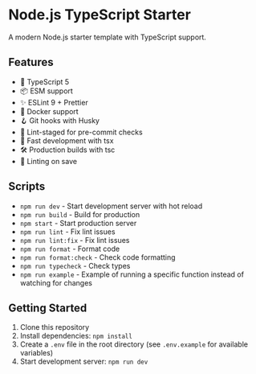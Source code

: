 # Node.js TypeScript Starter

A modern Node.js starter template with TypeScript support.

## Features

- 🚀 TypeScript 5
- 📦 ESM support
- ✨ ESLint 9 + Prettier
- 🐋 Docker support
- 🪝 Git hooks with Husky
- 📝 Lint-staged for pre-commit checks
- 🏃 Fast development with tsx
- 🛠️ Production builds with tsc
- 💾 Linting on save

## Scripts

- `npm run dev` - Start development server with hot reload
- `npm run build` - Build for production
- `npm start` - Start production server
- `npm run lint` - Fix lint issues
- `npm run lint:fix` - Fix lint issues
- `npm run format` - Format code
- `npm run format:check` - Check code formatting
- `npm run typecheck` - Check types
- `npm run example` - Example of running a specific function instead of watching for changes

## Getting Started

1. Clone this repository
2. Install dependencies: `npm install`
3. Create a `.env` file in the root directory (see `.env.example` for available variables)
4. Start development server: `npm run dev`
